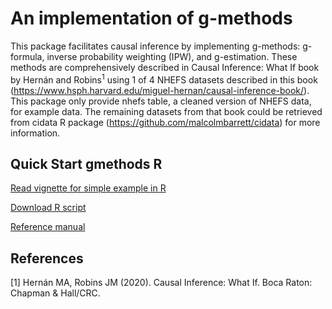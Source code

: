 # An implementation of g-methods

This package facilitates causal inference by implementing g-methods: g-formula,
inverse probability weighting (IPW), and g-estimation. These methods are
comprehensively described in Causal Inference: What If book by Hernán and
Robins<sup>1</sup> using 1 of 4 NHEFS datasets described in this book
(https://www.hsph.harvard.edu/miguel-hernan/causal-inference-book/). This
package only provide nhefs table, a cleaned version of NHEFS data, for example
data. The remaining datasets from that book could be retrieved from cidata R
package (https://github.com/malcolmbarrett/cidata) for more information.

## Quick Start gmethods R

<a href="https://htmlpreview.github.io/?https://github.com/herdiantrisufriyana/gmethods/blob/main/vignettes/quick-start-R.html">
Read vignette for simple example in R</a>

<a href="https://github.com/herdiantrisufriyana/gmethods/blob/main/vignettes/quick-start.R">Download R script</a>

<a href="https://github.com/herdiantrisufriyana/gmethods/blob/main/man/gmethods_0.1.0.pdf">Reference manual</a>

## References

[1] Hernán MA, Robins JM (2020). Causal Inference: What If. Boca Raton: Chapman
& Hall/CRC.
